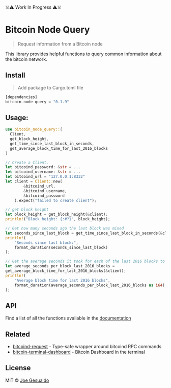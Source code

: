 ☠️⚠️ Work In Progress ⚠️☠️
# Bitcoin Node Query 
> Request information from a Bitcoin node

This library provides helpful functions to query common information about the bitcoin network.

## Install
> Add package to Cargo.toml file
```rust
[dependencies]
bitcoin-node-query = "0.1.9"
```

## Usage:
```rust
use bitcoin_node_query::{
  Client,
  get_block_height,
  get_time_since_last_block_in_seconds,
  get_average_block_time_for_last_2016_blocks
}

// Create a Client.
let bitcoind_password: &str = ...
let bitcoind_username: &str = ...
let bitcoind_url = "127.0.0.1:8332"
let client = Client::new(
        &bitcoind_url,
        &bitcoind_username,
        &bitcoind_password
    ).expect("failed to create client");

// get block height
let block_height = get_block_height(&client);
println!("Block height: {:#?}", block_height);

// Get how many seconds ago the last block was mined 
let seconds_since_last_block = get_time_since_last_block_in_seconds(&client);
println!(
    "Seconds since last block:",
    format_duration(seconds_since_last_block)
);

// Get the average seconds it took for each of the last 2016 blocks to be mined
let average_seconds_per_block_last_2016_blocks =
get_average_block_time_for_last_2016_blocks(&client);
println!(
    "Average block time for last 2016 blocks",
    format_duration(average_seconds_per_block_last_2016_blocks as i64)
);

```
## API

Find a list of all the functions available in the [documentation](https://docs.rs/bitcoin-node-query/0.1.2/bitcoin_node_query/)

## Related
- [bitcoind-request](https://github.com/joegesualdo/bitcoind-request) - Type-safe wrapper around bitcoind RPC commands
- [bitcoin-terminal-dashboard](https://github.com/joegesualdo/bitcoin-terminal-dashboard) - Bitcoin Dashboard in the terminal

## License
MIT © [Joe Gesualdo]()
